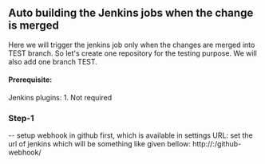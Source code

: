 ## Auto building the Jenkins jobs when the change is merged

Here we will trigger the jenkins job only when the changes are merged into TEST branch. So let's create one repository for the testing purpose. We will also add one branch TEST.

#### Prerequisite:
Jenkins plugins:
    1. Not required

### Step-1 
-- setup webhook in github first, which is available in settings
   URL: set the url of jenkins which will be something like given bellow:
      http://<jenkin-server-ip>:<port>/github-webhook/
    

    

